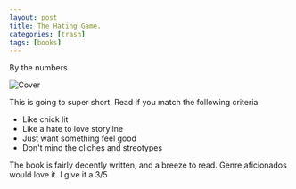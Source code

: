 ```yaml
---
layout: post
title: The Hating Game.
categories: [trash]
tags: [books]
---
```



By the numbers.


![Cover](https://m.media-amazon.com/images/I/51kFZTPkczL._SY346_.jpg)

This is going to super short. Read if you match the following criteria
- Like chick lit
- Like a hate to love storyline
- Just want something feel good
- Don't mind the cliches and streotypes

The book is fairly decently written, and a breeze to read. Genre aficionados would love it. I give it a 3/5
